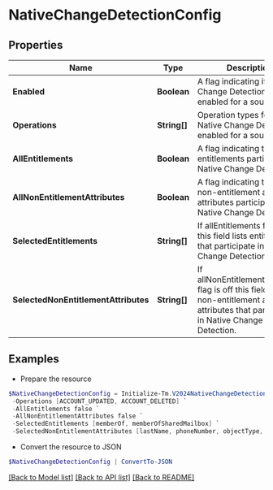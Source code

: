 # NativeChangeDetectionConfig
## Properties

Name | Type | Description | Notes
------------ | ------------- | ------------- | -------------
**Enabled** | **Boolean** | A flag indicating if Native Change Detection is enabled for a source. | [optional] [default to $false]
**Operations** | **String[]** | Operation types for which Native Change Detection is enabled for a source. | [optional] 
**AllEntitlements** | **Boolean** | A flag indicating that all entitlements participate in Native Change Detection. | [optional] [default to $false]
**AllNonEntitlementAttributes** | **Boolean** | A flag indicating that all non-entitlement account attributes participate in Native Change Detection. | [optional] [default to $false]
**SelectedEntitlements** | **String[]** | If allEntitlements flag is off this field lists entitlements that participate in Native Change Detection. | [optional] 
**SelectedNonEntitlementAttributes** | **String[]** | If allNonEntitlementAttributes flag is off this field lists non-entitlement account attributes that participate in Native Change Detection. | [optional] 

## Examples

- Prepare the resource
```powershell
$NativeChangeDetectionConfig = Initialize-Tm.V2024NativeChangeDetectionConfig  -Enabled true `
 -Operations [ACCOUNT_UPDATED, ACCOUNT_DELETED] `
 -AllEntitlements false `
 -AllNonEntitlementAttributes false `
 -SelectedEntitlements [memberOf, memberOfSharedMailbox] `
 -SelectedNonEntitlementAttributes [lastName, phoneNumber, objectType, servicePrincipalName]
```

- Convert the resource to JSON
```powershell
$NativeChangeDetectionConfig | ConvertTo-JSON
```

[[Back to Model list]](../README.md#documentation-for-models) [[Back to API list]](../README.md#documentation-for-api-endpoints) [[Back to README]](../README.md)

